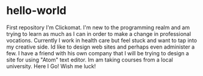 # hello-world
First repository
I'm Clickomat. I'm new to the programming realm and am trying to learn as much as I can in order to make a change in professional vocations. Currently I work in health care but feel stuck and want to tap into my creative side. Id like to design web sites and perhaps even administer a few. I have a friend with his own company that I will be trying to design a site for using "Atom" text editor. Im am taking courses from a local university.
Here I Go! Wish me luck!
